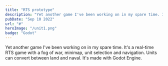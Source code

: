 ```yaml
---
title: "RTS prototype"
description: "Yet another game I've been working on in my spare time. It's a real-time RTS game with a fog of war, minimap, unit selection and navigation. Units can convert between land and naval. It's made with Godot Engine."
pubDate: "Sep 10 2022"
url: "#"
heroImage: "/unit1.png"
badge: "Godot"
---
```


Yet another game I've been working on in my spare time. It's a real-time RTS game with a fog of war, minimap, unit selection and navigation. Units can convert between land and naval. It's made with Godot Engine.